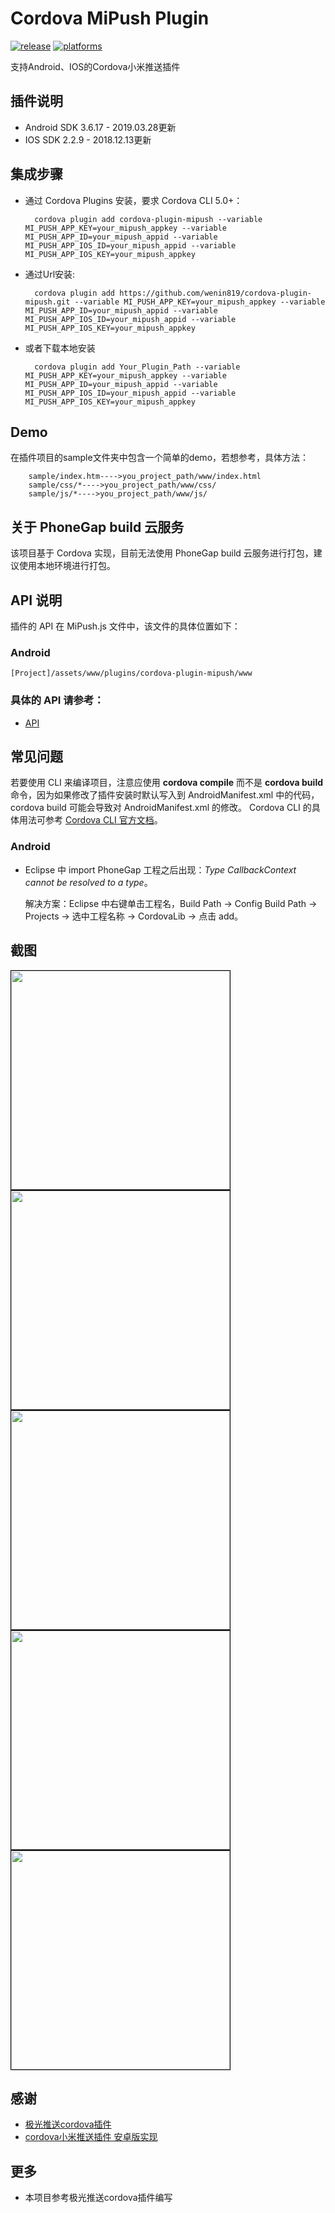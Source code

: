 # Cordova MiPush Plugin

[![release](https://img.shields.io/badge/release-0.1.0-blue.svg)](https://github.com/wenin819/cordova-plugin-mipush)
[![platforms](https://img.shields.io/badge/platforms-Android-lightgrey.svg)](https://github.com/wenin819/cordova-plugin-mipush)

支持Android、IOS的Cordova小米推送插件

## 插件说明

- Android SDK 3.6.17 - 2019.03.28更新
- IOS SDK 2.2.9 - 2018.12.13更新

## 集成步骤

- 通过 Cordova Plugins 安装，要求 Cordova CLI 5.0+：
		
		cordova plugin add cordova-plugin-mipush --variable MI_PUSH_APP_KEY=your_mipush_appkey --variable MI_PUSH_APP_ID=your_mipush_appid --variable MI_PUSH_APP_IOS_ID=your_mipush_appid --variable MI_PUSH_APP_IOS_KEY=your_mipush_appkey

- 通过Url安装:
	
		cordova plugin add https://github.com/wenin819/cordova-plugin-mipush.git --variable MI_PUSH_APP_KEY=your_mipush_appkey --variable MI_PUSH_APP_ID=your_mipush_appid --variable MI_PUSH_APP_IOS_ID=your_mipush_appid --variable MI_PUSH_APP_IOS_KEY=your_mipush_appkey

- 或者下载本地安装

		cordova plugin add Your_Plugin_Path --variable MI_PUSH_APP_KEY=your_mipush_appkey --variable MI_PUSH_APP_ID=your_mipush_appid --variable MI_PUSH_APP_IOS_ID=your_mipush_appid --variable MI_PUSH_APP_IOS_KEY=your_mipush_appkey

## Demo

在插件项目的sample文件夹中包含一个简单的demo，若想参考，具体方法：
		
		sample/index.htm---->you_project_path/www/index.html
		sample/css/*---->you_project_path/www/css/
		sample/js/*---->you_project_path/www/js/

## 关于 PhoneGap build 云服务

该项目基于 Cordova 实现，目前无法使用 PhoneGap build 云服务进行打包，建议使用本地环境进行打包。

## API 说明

插件的 API 在 MiPush.js 文件中，该文件的具体位置如下：

### Android
	[Project]/assets/www/plugins/cordova-plugin-mipush/www

### 具体的 API 请参考：

- [API](/doc/api.md)

## 常见问题

若要使用 CLI 来编译项目，注意应使用 **cordova compile** 而不是 **cordova build** 命令，因为如果修改了插件安装时默认写入到 AndroidManifest.xml
中的代码，cordova build 可能会导致对 AndroidManifest.xml 的修改。
Cordova CLI 的具体用法可参考 [Cordova CLI 官方文档](https://cordova.apache.org/docs/en/latest/reference/cordova-cli/index.html)。

### Android

- Eclipse 中 import PhoneGap 工程之后出现：*Type CallbackContext cannot be resolved to a type*。

  解决方案：Eclipse 中右键单击工程名，Build Path -> Config Build Path -> Projects -> 选中工程名称 -> CordovaLib -> 点击 add。

## 截图

<img src="./images/1.jpg" width="350" style="margin-right: 10px;border: 1px solid #000000" />
<img src="./images/2.jpg" width="350" style="margin-right: 10px;border: 1px solid #000000" />
<img src="./images/3.jpg" width="350" style="margin-right: 10px;border: 1px solid #000000" />
<img src="./images/4.jpg" width="350" style="margin-right: 10px;border: 1px solid #000000" />
<img src="./images/5.jpg" width="350" style="margin-right: 10px;border: 1px solid #000000" />

## 感谢

- [极光推送cordova插件](https://github.com/jpush/jpush-phonegap-plugin)
- [cordova小米推送插件 安卓版实现](https://github.com/ParadiseHell/mipush-cordova-plugin)


## 更多

- 本项目参考极光推送cordova插件编写

